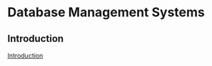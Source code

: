 # Database Management Systems

## Introduction

<a href="https://github.com/SourabhMulay/Database-Management-System/blob/main/Nptel/Introduction%20to%20DBMS.md">Introduction</a>
